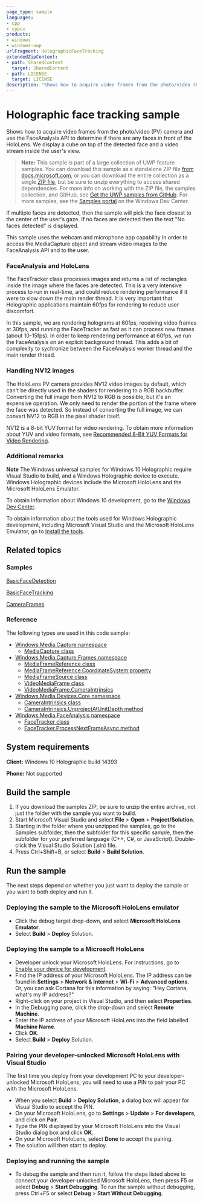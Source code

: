 ```yaml
---
page_type: sample
languages:
- cpp
- cppcx
products:
- windows
- windows-uwp
urlFragment: HolographicFaceTracking
extendedZipContent:
- path: SharedContent
  target: SharedContent
- path: LICENSE
  target: LICENSE
description: "Shows how to acquire video frames from the photo/video (PV) camera and determine if there are any faces in front of the HoloLens."
---
```


<!---
  category: Holographic
  samplefwlink: http://go.microsoft.com/fwlink/p/?LinkId=824113
--->

# Holographic face tracking sample

Shows how to acquire video frames from the photo/video (PV) camera and use the FaceAnalysis
API to determine if there are any faces in front of the HoloLens. We display a cube on top of the
detected face and a video stream inside the user's view.

> **Note:** This sample is part of a large collection of UWP feature samples. 
> You can download this sample as a standalone ZIP file
> [from docs.microsoft.com](https://docs.microsoft.com/samples/microsoft/windows-universal-samples/holographicfacetracking/),
> or you can download the entire collection as a single
> [ZIP file](https://github.com/Microsoft/Windows-universal-samples/archive/master.zip), but be 
> sure to unzip everything to access shared dependencies. For more info on working with the ZIP file, 
> the samples collection, and GitHub, see [Get the UWP samples from GitHub](https://aka.ms/ovu2uq). 
> For more samples, see the [Samples portal](https://aka.ms/winsamples) on the Windows Dev Center. 

If multiple faces are detected, then the sample will pick the face closest to the center of the
user's gaze. If no faces are detected then the text "No faces detected" is displayed.

This sample uses the webcam and microphone app capability in order to access the MediaCapture
object and stream video images to the FaceAnalysis API and to the user.

### FaceAnalysis and HoloLens

The FaceTracker class processes images and returns a list of rectangles inside the image where the
faces are detected. This is a very intensive process to run in real-time, and could reduce rendering
performance if it were to slow down the main render thread. It is very important that Holographic
applications maintain 60fps for rendering to reduce user discomfort.

In this sample, we are rendering holograms at 60fps, receiving video frames at 30fps, and running
the FaceTracker as fast as it can process new frames (about 10-15fps). In order to keep rendering
performance at 60fps, we run the FaceAnalysis on an explicit background thread. This adds a bit of
complexity to sychronize between the FaceAnalysis worker thread and the main render thread.

### Handling NV12 images

The HoloLens PV camera provides NV12 video images by default, which can't be directly
used in the shaders for rendering to a RGB backbuffer. Converting the full image from NV12 to RGB
is possible, but it's an expensive operation. We only need to render the portion of the frame where
the face was detected. So instead of converting the full image, we can convert NV12 to RGB in the
pixel shader itself.

NV12 is a 8-bit YUV format for video rendering. To obtain more information about YUV and video formats,
see [Recommended 8-Bit YUV Formats for Video Rendering](https://msdn.microsoft.com/library/windows/desktop/dd206750.aspx).

### Additional remarks

**Note** The Windows universal samples for Windows 10 Holographic require Visual Studio
to build, and a Windows Holographic device to execute. Windows Holographic devices include the
Microsoft HoloLens and the Microsoft HoloLens Emulator.

To obtain information about Windows 10 development, go to the [Windows Dev Center](http://go.microsoft.com/fwlink/?LinkID=532421).

To obtain information about the tools used for Windows Holographic development, including
Microsoft Visual Studio and the Microsoft HoloLens Emulator, go to
[Install the tools](https://developer.microsoft.com/windows/holographic/install_the_tools).

## Related topics

### Samples

[BasicFaceDetection](/Samples/BasicFaceDetection)

[BasicFaceTracking](/Samples/BasicFaceTracking)

[CameraFrames](/Samples/CameraFrames)

### Reference

The following types are used in this code sample:
* [Windows.Media.Capture namespace](https://msdn.microsoft.com/library/windows/apps/windows.media.capture.aspx)
  * [MediaCapture class](https://msdn.microsoft.com/library/windows/apps/windows.media.capture.mediacapture.aspx)
* [Windows.Media.Capture.Frames namespace](https://msdn.microsoft.com/library/windows/apps/windows.media.capture.frames.aspx)
  * [MediaFrameReference class](https://msdn.microsoft.com/library/windows/apps/windows.media.capture.frames.mediaframereference.aspx)
  * [MediaFrameReference.CoordinateSystem property](https://msdn.microsoft.com/library/windows/apps/windows.media.capture.frames.mediaframereference.coordinatesystem.aspx)
  * [MediaFrameSource class](https://msdn.microsoft.com/library/windows/apps/windows.media.capture.frames.mediaframesource.aspx)
  * [VideoMediaFrame class](https://msdn.microsoft.com/library/windows/apps/windows.media.capture.frames.videomediaframe.aspx)
  * [VideoMediaFrame.CameraIntrinsics](https://msdn.microsoft.com/library/windows/apps/windows.media.capture.frames.videomediaframe.cameraintrinsics.aspx)
* [Windows.Media.Devices.Core namespace](https://msdn.microsoft.com/library/windows/apps/windows.media.devices.core.aspx)
  * [CameraIntrinsics class](https://msdn.microsoft.com/library/windows/apps/windows.media.devices.core.cameraintrinsics.aspx)
  * [CameraIntrinsics.UnprojectAtUnitDepth method](https://msdn.microsoft.com/library/windows/apps/windows.media.devices.core.cameraintrinsics.unprojectatunitdepth.aspx)
* [Windows.Media.FaceAnalysis namespace](https://msdn.microsoft.com/library/windows/apps/windows.media.faceanalysis.aspx)
  * [FaceTracker class](https://msdn.microsoft.com/library/windows/apps/windows.media.faceanalysis.facetracker.aspx)
  * [FaceTracker.ProcessNextFrameAsync method](https://msdn.microsoft.com/library/windows/apps/windows.media.faceanalysis.facetracker.processnextframeasync.aspx)

## System requirements

**Client:** Windows 10 Holographic build 14393

**Phone:** Not supported

## Build the sample

1. If you download the samples ZIP, be sure to unzip the entire archive, not just the folder with
   the sample you want to build.
2. Start Microsoft Visual Studio and select **File** \> **Open** \> **Project/Solution**.
3. Starting in the folder where you unzipped the samples, go to the Samples subfolder, then the
   subfolder for this specific sample, then the subfolder for your preferred language (C++, C#, or
   JavaScript). Double-click the Visual Studio Solution (.sln) file.
4. Press Ctrl+Shift+B, or select **Build** \> **Build Solution**.

## Run the sample

The next steps depend on whether you just want to deploy the sample or you want to both deploy and
run it.

### Deploying the sample to the Microsoft HoloLens emulator

- Click the debug target drop-down, and select **Microsoft HoloLens Emulator**.
- Select **Build** \> **Deploy** Solution.

### Deploying the sample to a Microsoft HoloLens

- Developer unlock your Microsoft HoloLens. For instructions, go to [Enable your device for development](https://msdn.microsoft.com/windows/uwp/get-started/enable-your-device-for-development#enable-your-windows-10-devices).
- Find the IP address of your Microsoft HoloLens. The IP address can be found in **Settings**
  \> **Network & Internet** \> **Wi-Fi** \> **Advanced options**. Or, you can ask Cortana for this
  information by saying: "Hey Cortana, what's my IP address?"
- Right-click on your project in Visual Studio, and then select **Properties**.
- In the Debugging pane, click the drop-down and select **Remote Machine**.
- Enter the IP address of your Microsoft HoloLens into the field labelled **Machine Name**.
- Click **OK**.
- Select **Build** \> **Deploy** Solution.

### Pairing your developer-unlocked Microsoft HoloLens with Visual Studio

The first time you deploy from your development PC to your developer-unlocked Microsoft HoloLens,
you will need to use a PIN to pair your PC with the Microsoft HoloLens.
- When you select **Build** \> **Deploy Solution**, a dialog box will appear for Visual Studio to
  accept the PIN.
- On your Microsoft HoloLens, go to **Settings** \> **Update** \> **For developers**, and click on
  **Pair**.
- Type the PIN displayed by your Microsoft HoloLens into the Visual Studio dialog box and click
  **OK**.
- On your Microsoft HoloLens, select **Done** to accept the pairing.
- The solution will then start to deploy.

### Deploying and running the sample

- To debug the sample and then run it, follow the steps listed above to connect your
  developer-unlocked Microsoft HoloLens, then press F5 or select **Debug** \> **Start Debugging**.
  To run  the sample without debugging, press Ctrl+F5 or select **Debug** \> **Start Without Debugging**.
